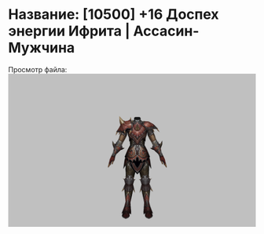 # Название: [10500] +16 Доспех энергии Ифрита | Ассасин-Мужчина

Просмотр файла:
![p060020.png](p060020.png)